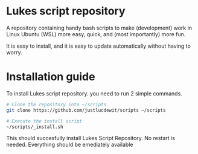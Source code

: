 # Lukes script repository
A repository containing handy bash scripts to make (development) work in Linux Ubuntu (WSL) more easy, quick, and (most importantly) more fun.

It is easy to install, and it is easy to update automatically without having to worry.

# Installation guide
To install Lukes script repository. you need to run 2 simple commands.

```bash
# Clone the repository into ~/scripts
git clone https://github.com/justlucdewit/scripts ~/scripts

# Execute the install script
~/scripts/_install.sh
```

This should succesfully install Lukes Script Repository. No restart is needed.
Everything should be emediately available